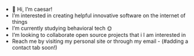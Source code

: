 - 👋 Hi, I’m caesar!
-  I’m interested in creating helpful innovative software on the internet of things
-  I’m currently studying behavioral tech 🌞
-  I’m looking to collaborate open source projects that i I am interested in
-  Reach me by visiting my personal site or through my email - (#adding a contact tab soon!)

<!---
caesarc6/caesarc6 is a ✨ special ✨ repository because its `README.md` (this file) appears on your GitHub profile.
You can click the Preview link to take a look at your changes.
--->
